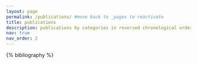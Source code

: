 ```yaml
---
layout: page
permalink: /publications/ #move back to _pages to reactivate
title: publications
description: publications by categories in reversed chronological order. generated by jekyll-scholar.
nav: true
nav_order: 2
---
```


<!-- _pages/publications.md -->
<div class="publications">

{% bibliography %}

</div>
